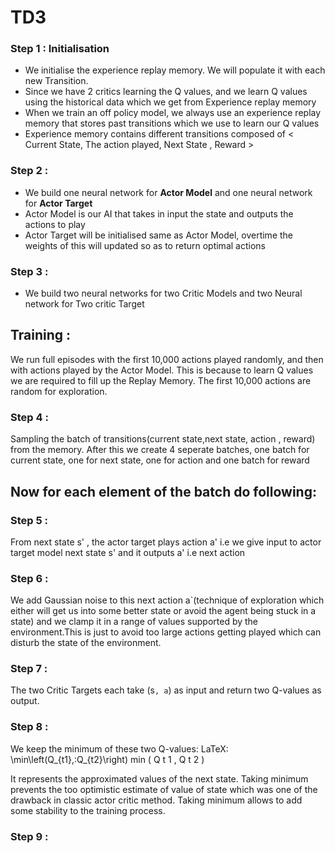 # TD3

### Step 1 : Initialisation

* We initialise the experience replay memory. We will populate it with each new Transition.
* Since we have 2 critics learning the Q values, and we learn Q values using the historical data which we get from Experience replay memory
* When we train an off policy model, we always use an experience replay memory that stores past transitions which we use to learn our Q values
* Experience memory contains different transitions composed of < Current State, The action played, Next State , Reward >

### Step 2 :

* We build one neural network for **Actor Model** and one neural network for **Actor Target**
* Actor Model is our AI that takes in input the state and outputs the actions to play
* Actor Target will be initialised same as Actor Model, overtime the weights of this will updated so as to return optimal actions

### Step 3 :

* We build two neural networks for two Critic Models and two Neural network for Two critic Target

## Training :

We run full episodes with the first 10,000 actions played randomly, and then with actions played by the Actor Model. This is because to learn Q values we are required to fill up the Replay Memory. The first 10,000 actions are random for exploration.

### Step 4 : 

Sampling the batch of transitions(current state,next state, action , reward) from the memory. After this we create 4 seperate batches, one batch for current state, one for next state, one for action and one batch for reward

## Now for each element of the batch do following:

### Step 5 :

From next state s' , the actor target plays action a' i.e we give input to actor target model next state s' and it outputs a' i.e next action

### Step 6 :
We add Gaussian noise to this next action a`(technique of exploration which either will get us into some better state or avoid the agent being stuck in a state) and we clamp it in a range of values supported by the environment.This is just to avoid too large actions getting played which can disturb the state of the environment.

### Step 7 :

The two Critic Targets each take (s`, a`) as input and return two Q-values as output.

### Step 8 :

We keep the minimum of these two Q-values: LaTeX: \min\left(Q_{t1},\:Q_{t2}\right) min ( Q t 1 , Q t 2 )

It represents the approximated values of the next state. Taking minimum prevents the too optimistic estimate of value of state which was one of the drawback in classic actor critic method. Taking minimum allows to add some stability to the training process.

### Step 9 :



